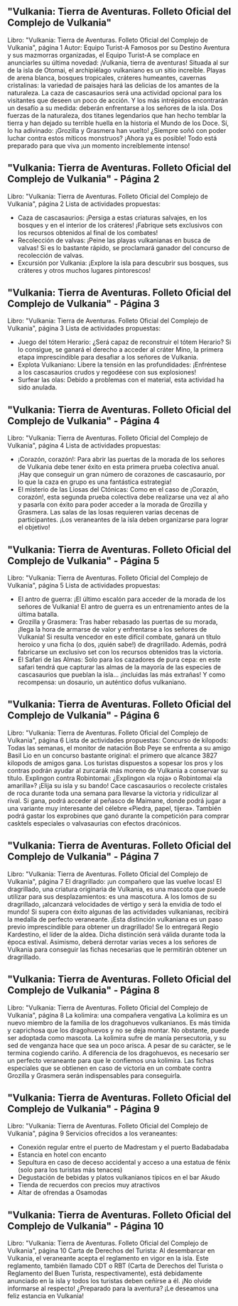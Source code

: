 ## "Vulkania: Tierra de Aventuras. Folleto Oficial del Complejo de Vulkania"
Libro: "Vulkania: Tierra de Aventuras. Folleto Oficial del Complejo de Vulkania", página 1
Autor: Equipo Turist-A
Famosos por su Destino Aventura y sus mazmorras organizadas, el Equipo Turist-A se complace en anunciarles su última novedad: ¡Vulkania, tierra de aventuras!
Situada al sur de la isla de Otomai, el archipiélago vulkaniano es un sitio increíble. Playas de arena blanca, bosques tropicales, cráteres humeantes, cavernas cristalinas: la variedad de paisajes hará las delicias de los amantes de la naturaleza.
La caza de cascasaurios será una actividad opcional para los visitantes que deseen un poco de acción.
Y los más intrépidos encontrarán un desafío a su medida: deberán enfrentarse a los señores de la isla. Dos fuerzas de la naturaleza, dos titanes legendarios que han hecho temblar la tierra y han dejado su terrible huella en la historia el Mundo de los Doce. Sí, lo ha adivinado: ¡Grozilla y Grasmera han vuelto!
¿Siempre soñó con poder luchar contra estos míticos monstruos? ¡Ahora ya es posible! Todo está preparado para que viva ¡un momento increíblemente intenso!

## "Vulkania: Tierra de Aventuras. Folleto Oficial del Complejo de Vulkania" - Página 2
Libro: "Vulkania: Tierra de Aventuras. Folleto Oficial del Complejo de Vulkania", página 2
Lista de actividades propuestas:
- Caza de cascasaurios: ¡Persiga a estas criaturas salvajes, en los bosques y en el interior de los cráteres! ¡Fabrique sets exclusivos con los recursos obtenidos al final de los combates!
- Recolección de valvas: ¡Peine las playas vulkanianas en busca de valvas! Si es lo bastante rápido, se proclamará ganador del concurso de recolección de valvas.
- Excursión por Vulkania: ¡Explore la isla para descubrir sus bosques, sus cráteres y otros muchos lugares pintorescos!

## "Vulkania: Tierra de Aventuras. Folleto Oficial del Complejo de Vulkania" - Página 3
Libro: "Vulkania: Tierra de Aventuras. Folleto Oficial del Complejo de Vulkania", página 3
Lista de actividades propuestas:
- Juego del tótem Herario: ¿Será capaz de reconstruir el tótem Herario? Si lo consigue, se ganará el derecho a acceder al cráter Mino, la primera etapa imprescindible para desafiar a los señores de Vulkania.
- Explota Vulkaniano: Libere la tensión en las profundidades: ¡Enfréntese a los cascasaurios crudos y regodéese con sus explosiones!
- Surfear las olas: Debido a problemas con el material, esta actividad ha sido anulada.

## "Vulkania: Tierra de Aventuras. Folleto Oficial del Complejo de Vulkania" - Página 4
Libro: "Vulkania: Tierra de Aventuras. Folleto Oficial del Complejo de Vulkania", página 4
Lista de actividades propuestas:
- ¡Corazón, corazón!: Para abrir las puertas de la morada de los señores de Vulkania debe tener éxito en esta primera prueba colectiva anual. ¡Hay que conseguir un gran número de corazones de cascasaurio, por lo que la caza en grupo es una fantástica estrategia!
- El misterio de las Liosas del Ctónicas: Como en el caso de ¡Corazón, corazón!, esta segunda prueba colectiva debe realizarse una vez al año y pasarla con éxito para poder acceder a la morada de Grozilla y Grasmera. Las salas de las losas requieren varias decenas de participantes. ¡Los veraneantes de la isla deben organizarse para lograr el objetivo!

## "Vulkania: Tierra de Aventuras. Folleto Oficial del Complejo de Vulkania" - Página 5
Libro: "Vulkania: Tierra de Aventuras. Folleto Oficial del Complejo de Vulkania", página 5
Lista de actividades propuestas:
- El antro de guerra: ¡El último escalón para acceder de la morada de los señores de Vulkania! El antro de guerra es un entrenamiento antes de la última batalla.
- Grozilla y Grasmera: Tras haber rebasado las puertas de su morada, ¡llega la hora de armarse de valor y enfrentarse a los señores de Vulkania! Si resulta vencedor en este difícil combate, ganará un título heroico y una ficha (o dos, ¡quién sabe!) de dragrillado. Además, podrá fabricarse un exclusivo set con los recursos obtenidos tras la victoria.
- El Safari de las Almas: Solo para los cazadores de pura cepa: en este safari tendrá que capturar las almas de la mayoría de las especies de cascasaurios que pueblan la isla... ¡incluidas las más extrañas! Y como recompensa: un dosaurio, un auténtico dofus vulkaniano.

## "Vulkania: Tierra de Aventuras. Folleto Oficial del Complejo de Vulkania" - Página 6
Libro: "Vulkania: Tierra de Aventuras. Folleto Oficial del Complejo de Vulkania", página 6
Lista de actividades propuestas:
Concurso de kilopods: Todas las semanas, el monitor de natación Bob Peye se enfrenta a su amigo Basil Lio en un concurso bastante original: el primero que alcance 3827 kilopods de amigos gana. Los turistas dispuestos a sopesar los pros y los contras podrán ayudar al zurcarák más moreno de Vulkania a conservar su título.
Explingon contra Robintomai: ¿Explingon «la roja» o Robintomai «la amarilla»? ¡Elija su isla y su bando! Cace cascasaurios o recolecte cristales de roca durante toda una semana para llevarse la victoria y ridiculizar al rival. Si gana, podrá acceder al peñasco de Maimane, donde podrá jugar a una variante muy interesante del célebre «Piedra, papel, tijera». También podrá gastar los exprobines que ganó durante la competición para comprar casktels especiales o valvasaurias con efectos dracónicos.

## "Vulkania: Tierra de Aventuras. Folleto Oficial del Complejo de Vulkania" - Página 7
Libro: "Vulkania: Tierra de Aventuras. Folleto Oficial del Complejo de Vulkania", página 7
El dragrillado: ¡un compañero que las vuelve locas!
El dragrillado, una criatura originaria de Vulkania, es una mascota que puede utilizar para sus desplazamientos: es una mascotura. A los lomos de su dragrillado, ¡alcanzará velocidades de vértigo y será la envidia de todo el mundo!
Si supera con éxito algunas de las actividades vulkanianas, recibirá la medalla de perfecto veraneante. ¡Esta distinción vulkaniana es un paso previo imprescindible para obtener un dragrillado! Se lo entregará Regio Kardestino, el líder de la aldea. Dicha distinción será válida durante toda la época estival.
Asimismo, deberá derrotar varias veces a los señores de Vulkania para conseguir las fichas necesarias que le permitirán obtener un dragrillado.

## "Vulkania: Tierra de Aventuras. Folleto Oficial del Complejo de Vulkania" - Página 8
Libro: "Vulkania: Tierra de Aventuras. Folleto Oficial del Complejo de Vulkania", página 8
La kolimira: una compañera vengativa
La kolimira es un nuevo miembro de la familia de los dragohuevos vulkanianos. Es más tímida y caprichosa que los dragohuevos y no se deja montar. No obstante, puede ser adoptada como mascota.
La kolimira sufre de manía persecutoria, y su sed de venganza hace que sea un poco arisca. A pesar de su carácter, se le termina cogiendo cariño.
A diferencia de los dragohuevos, es necesario ser un perfecto veraneante para que le confiemos una kolimira. Las fichas especiales que se obtienen en caso de victoria en un combate contra Grozilla y Grasmera serán indispensables para conseguirla.

## "Vulkania: Tierra de Aventuras. Folleto Oficial del Complejo de Vulkania" - Página 9
Libro: "Vulkania: Tierra de Aventuras. Folleto Oficial del Complejo de Vulkania", página 9
Servicios ofrecidos a los veraneantes:
- Conexión regular entre el puerto de Madrestam y el puerto Badabadaba
- Estancia en hotel con encanto
- Sepultura en caso de deceso accidental y acceso a una estatua de fénix (solo para los turistas más tenaces)
- Degustación de bebidas y platos vulkanianos típicos en el bar Akudo
- Tienda de recuerdos con precios muy atractivos
- Altar de ofrendas a Osamodas

## "Vulkania: Tierra de Aventuras. Folleto Oficial del Complejo de Vulkania" - Página 10
Libro: "Vulkania: Tierra de Aventuras. Folleto Oficial del Complejo de Vulkania", página 10
Carta de Derechos del Turista: Al desembarcar en Vulkania, el veraneante acepta el reglamento en vigor en la isla. Este reglamento, también llamado CDT o RBT (Carta de Derechos del Turista o Reglamento del Buen Turista, respectivamente), está debidamente anunciado en la isla y todos los turistas deben ceñirse a él. ¡No olvide informarse al respecto!
¿Preparado para la aventura? ¡Le deseamos una feliz estancia en Vulkania!